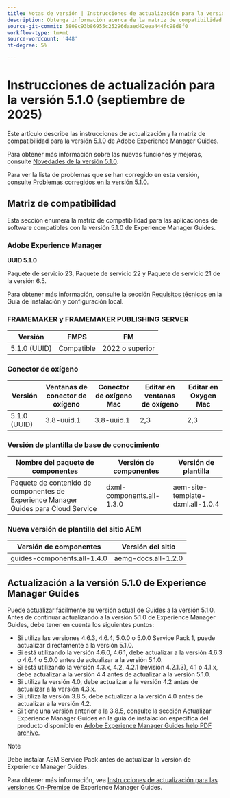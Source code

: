 ```yaml
---
title: Notas de versión | Instrucciones de actualización para la versión 5.1.0 de Adobe Experience Manager Guides
description: Obtenga información acerca de la matriz de compatibilidad y cómo actualizar a la versión 5.1.0 de Adobe Experience Manager Guides.
source-git-commit: 5809c93b86955c25296daaed42eea444fc98d8f0
workflow-type: tm+mt
source-wordcount: '448'
ht-degree: 5%

---
```


# Instrucciones de actualización para la versión 5.1.0 (septiembre de 2025)

Este artículo describe las instrucciones de actualización y la matriz de compatibilidad para la versión 5.1.0 de Adobe Experience Manager Guides.

Para obtener más información sobre las nuevas funciones y mejoras, consulte [Novedades de la versión 5.1.0](../release-info/whats-new-5-1-0.md).

Para ver la lista de problemas que se han corregido en esta versión, consulte [Problemas corregidos en la versión 5.1.0](../release-info/fixed-issues-5-1-0.md).

## Matriz de compatibilidad

Esta sección enumera la matriz de compatibilidad para las aplicaciones de software compatibles con la versión 5.1.0 de Experience Manager Guides.

### Adobe Experience Manager

**UUID 5.1.0**

Paquete de servicio 23, Paquete de servicio 22 y Paquete de servicio 21 de la versión 6.5.

Para obtener más información, consulte la sección [Requisitos técnicos](../install-guide/download-install-technical-requirements.md) en la Guía de instalación y configuración local.

### FRAMEMAKER y FRAMEMAKER PUBLISHING SERVER

| Versión | FMPS | FM |
| --- | --- | --- |
| 5.1.0 (UUID) | Compatible | 2022 o superior |

### Conector de oxígeno

| Versión | Ventanas de conector de oxígeno | Conector de oxígeno Mac | Editar en ventanas de oxígeno | Editar en Oxygen Mac |
| --- | --- | --- |--- |--- |
| 5.1.0 (UUID) | 3.8-uuid.1 | 3.8-uuid.1 | 2,3 | 2,3 |

### Versión de plantilla de base de conocimiento

| Nombre del paquete de componentes | Versión de componentes | Versión de plantilla |
|---|---|---|
| Paquete de contenido de componentes de Experience Manager Guides para Cloud Service | dxml-components.all-1.3.0 | aem-site-template-dxml.all-1.0.4 |

### Nueva versión de plantilla del sitio AEM


| Versión de componentes | Versión del sitio |
|---|---|
| guides-components.all-1.4.0 | aemg-docs.all-1.2.0 |


## Actualización a la versión 5.1.0 de Experience Manager Guides

Puede actualizar fácilmente su versión actual de Guides a la versión 5.1.0. Antes de continuar actualizando a la versión 5.1.0 de Experience Manager Guides, debe tener en cuenta los siguientes puntos:

- Si utiliza las versiones 4.6.3, 4.6.4, 5.0.0 o 5.0.0 Service Pack 1, puede actualizar directamente a la versión 5.1.0.
- Si está utilizando la versión 4.6.0, 4.6.1, debe actualizar a la versión 4.6.3 o 4.6.4 o 5.0.0 antes de actualizar a la versión 5.1.0.
- Si está utilizando la versión 4.3.x, 4.2, 4.2.1 (revisión 4.2.1.3), 4.1 o 4.1.x, debe actualizar a la versión 4.4 antes de actualizar a la versión 5.1.0.
- Si utiliza la versión 4.0, debe actualizar a la versión 4.2 antes de actualizar a la versión 4.3.x.
- Si utiliza la versión 3.8.5, debe actualizar a la versión 4.0 antes de actualizar a la versión 4.2.
- Si tiene una versión anterior a la 3.8.5, consulte la sección Actualizar Experience Manager Guides en la guía de instalación específica del producto disponible en [Adobe Experience Manager Guides help PDF archive](https://helpx.adobe.com/xml-documentation-for-experience-manager/archive.html).

>[!NOTE]
>
>Debe instalar AEM Service Pack antes de actualizar la versión de Experience Manager Guides.

Para obtener más información, vea [Instrucciones de actualización para las versiones On-Premise](../install-guide/upgrade-xml-documentation.md) de Experience Manager Guides.

